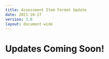 ```yaml
---
title: Assessment Item Format Update
date: 2021-10-27
version: 3.0
layout: document-wide
---
```


# Updates Coming Soon!

